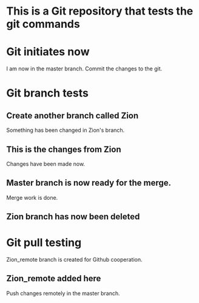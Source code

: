 # This is a Git repository that tests the git commands 

# Git initiates now 

I am now in the master branch. Commit the changes to the git. 

# Git branch tests

## Create another branch called Zion 

Something has been changed in Zion's branch. 

## This is the changes from Zion 

Changes have been made now. 

## Master branch is now ready for the merge. 

Merge work is done. 

## Zion branch has now been deleted

# Git pull testing 

Zion_remote branch is created for Github cooperation.

## Zion_remote added here 

Push changes remotely in the master branch. 